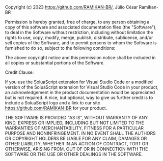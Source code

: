Copyright (c) 2023 https://github.com/RAMIKAN-BR/, Júlio César Ramikan-BR

Permission is hereby granted, free of charge, to any person obtaining a copy of this software and associated documentation files (the "Software"), to deal in the Software without restriction, including without limitation the rights to use, copy, modify, merge, publish, distribute, sublicense, and/or sell copies of the Software, and to permit persons to whom the Software is furnished to do so, subject to the following conditions:

The above copyright notice and this permission notice shall be included in all copies or substantial portions of the Software.

Credit Clause:

If you use the SoluaScript extension for Visual Studio Code or a modified version of the SoluaScript extension for Visual Studio Code in your product, an acknowledgement in the product documentation would be appreciated but is not required. A nice, but optional, way to give us further credit is to include a SoluaScript logo and a link to our site https://github.com/RAMIKAN-BR for your product.

THE SOFTWARE IS PROVIDED "AS IS", WITHOUT WARRANTY OF ANY KIND, EXPRESS OR IMPLIED, INCLUDING BUT NOT LIMITED TO THE WARRANTIES OF MERCHANTABILITY, FITNESS FOR A PARTICULAR PURPOSE AND NONINFRINGEMENT. IN NO EVENT SHALL THE AUTHORS OR COPYRIGHT HOLDERS BE LIABLE FOR ANY CLAIM, DAMAGES OR OTHER LIABILITY, WHETHER IN AN ACTION OF CONTRACT, TORT OR OTHERWISE, ARISING FROM, OUT OF OR IN CONNECTION WITH THE SOFTWARE OR THE USE OR OTHER DEALINGS IN THE SOFTWARE.